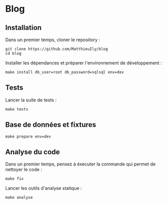 # Blog

## Installation

Dans un premier temps, cloner le repository :
```
git clone https://github.com/MatthieuIly/blog
cd blog
```

Installer les dépendances et préparer l'environnement de développement :
```
make install db_user=root db_password=sqlsql env=dev
```

## Tests
Lancer la suite de tests :
```
make tests
```

## Base de données et fixtures
```
make prepare env=dev
```

## Analyse du code
Dans un premier temps, pensez à éxecuter la commande qui permet de nettoyer le code :
```
make fix
```

Lancer les outils d'analyse statique :
```
make analyse
```